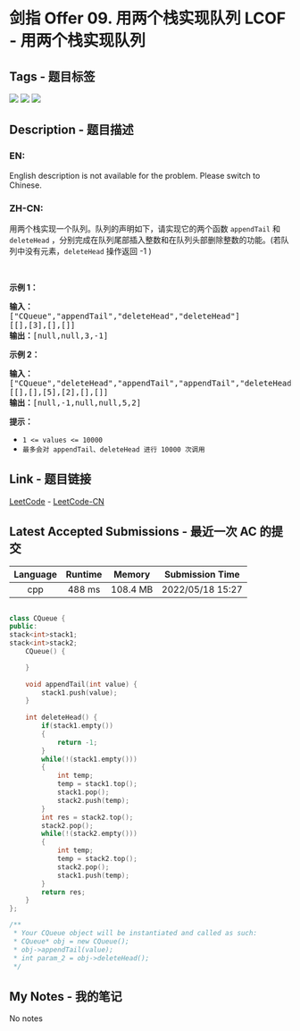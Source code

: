 
# 剑指 Offer 09. 用两个栈实现队列 LCOF - 用两个栈实现队列

## Tags - 题目标签

 <img src="https://img.shields.io/badge/Stack-栈-blue.svg">   <img src="https://img.shields.io/badge/Design-设计-blue.svg">   <img src="https://img.shields.io/badge/Queue-队列-blue.svg">  


## Description - 题目描述

### EN:
English description is not available for the problem. Please switch to Chinese.

### ZH-CN:
<p>用两个栈实现一个队列。队列的声明如下，请实现它的两个函数 <code>appendTail</code> 和 <code>deleteHead</code> ，分别完成在队列尾部插入整数和在队列头部删除整数的功能。(若队列中没有元素，<code>deleteHead</code>&nbsp;操作返回 -1 )</p>

<p>&nbsp;</p>

<p><strong>示例 1：</strong></p>

<pre><strong>输入：</strong>
[&quot;CQueue&quot;,&quot;appendTail&quot;,&quot;deleteHead&quot;,&quot;deleteHead&quot;]
[[],[3],[],[]]
<strong>输出：</strong>[null,null,3,-1]
</pre>

<p><strong>示例 2：</strong></p>

<pre><strong>输入：</strong>
[&quot;CQueue&quot;,&quot;deleteHead&quot;,&quot;appendTail&quot;,&quot;appendTail&quot;,&quot;deleteHead&quot;,&quot;deleteHead&quot;]
[[],[],[5],[2],[],[]]
<strong>输出：</strong>[null,-1,null,null,5,2]
</pre>

<p><strong>提示：</strong></p>

<ul>
	<li><code>1 &lt;= values &lt;= 10000</code></li>
	<li><code>最多会对&nbsp;appendTail、deleteHead 进行&nbsp;10000&nbsp;次调用</code></li>
</ul>



## Link - 题目链接

[LeetCode](https://leetcode.com/problems/yong-liang-ge-zhan-shi-xian-dui-lie-lcof/description/)  -  [LeetCode-CN](https://leetcode.cn/problems/yong-liang-ge-zhan-shi-xian-dui-lie-lcof/description/)
## Latest Accepted Submissions - 最近一次 AC 的提交


| Language | Runtime | Memory | Submission Time |
|:---:|:---:|:---:|:---:|
| cpp  | 488 ms | 108.4 MB | 2022/05/18 15:27 |

```cpp

class CQueue {
public:
stack<int>stack1;
stack<int>stack2;
    CQueue() {

    }
    
    void appendTail(int value) {
        stack1.push(value);
    }
    
    int deleteHead() {
        if(stack1.empty())
        {
            return -1;
        }
        while(!(stack1.empty()))
        {
            int temp;
            temp = stack1.top();
            stack1.pop();
            stack2.push(temp);
        }
        int res = stack2.top();
        stack2.pop();
        while(!(stack2.empty()))
        {
            int temp;
            temp = stack2.top();
            stack2.pop();
            stack1.push(temp);
        }
        return res;
    }
};

/**
 * Your CQueue object will be instantiated and called as such:
 * CQueue* obj = new CQueue();
 * obj->appendTail(value);
 * int param_2 = obj->deleteHead();
 */

```
## My Notes - 我的笔记


No notes

